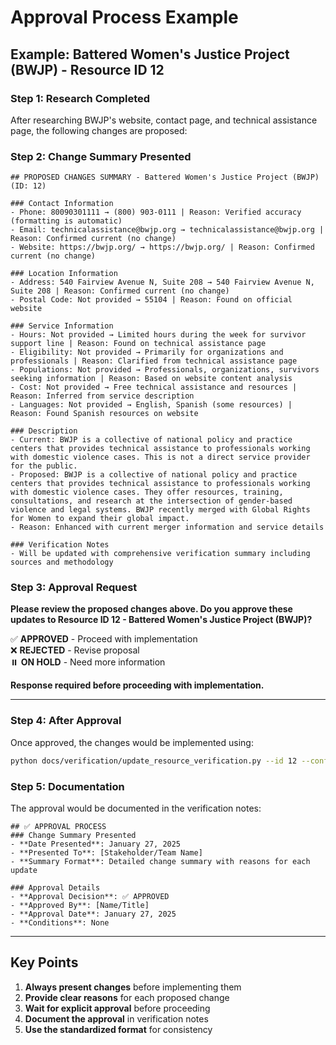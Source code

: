 # Approval Process Example

## Example: Battered Women's Justice Project (BWJP) - Resource ID 12

### Step 1: Research Completed
After researching BWJP's website, contact page, and technical assistance page, the following changes are proposed:

### Step 2: Change Summary Presented

```
## PROPOSED CHANGES SUMMARY - Battered Women's Justice Project (BWJP) (ID: 12)

### Contact Information
- Phone: 80090301111 → (800) 903-0111 | Reason: Verified accuracy (formatting is automatic)
- Email: technicalassistance@bwjp.org → technicalassistance@bwjp.org | Reason: Confirmed current (no change)
- Website: https://bwjp.org/ → https://bwjp.org/ | Reason: Confirmed current (no change)

### Location Information
- Address: 540 Fairview Avenue N, Suite 208 → 540 Fairview Avenue N, Suite 208 | Reason: Confirmed current (no change)
- Postal Code: Not provided → 55104 | Reason: Found on official website

### Service Information
- Hours: Not provided → Limited hours during the week for survivor support line | Reason: Found on technical assistance page
- Eligibility: Not provided → Primarily for organizations and professionals | Reason: Clarified from technical assistance page
- Populations: Not provided → Professionals, organizations, survivors seeking information | Reason: Based on website content analysis
- Cost: Not provided → Free technical assistance and resources | Reason: Inferred from service description
- Languages: Not provided → English, Spanish (some resources) | Reason: Found Spanish resources on website

### Description
- Current: BWJP is a collective of national policy and practice centers that provides technical assistance to professionals working with domestic violence cases. This is not a direct service provider for the public.
- Proposed: BWJP is a collective of national policy and practice centers that provides technical assistance to professionals working with domestic violence cases. They offer resources, training, consultations, and research at the intersection of gender-based violence and legal systems. BWJP recently merged with Global Rights for Women to expand their global impact.
- Reason: Enhanced with current merger information and service details

### Verification Notes
- Will be updated with comprehensive verification summary including sources and methodology
```

### Step 3: Approval Request

**Please review the proposed changes above. Do you approve these updates to Resource ID 12 - Battered Women's Justice Project (BWJP)?**

✅ **APPROVED** - Proceed with implementation  
❌ **REJECTED** - Revise proposal  
⏸️ **ON HOLD** - Need more information  

**Response required before proceeding with implementation.**

---

### Step 4: After Approval

Once approved, the changes would be implemented using:

```bash
python docs/verification/update_resource_verification.py --id 12 --config bwjp_verification_config.json
```

### Step 5: Documentation

The approval would be documented in the verification notes:

```
## ✅ APPROVAL PROCESS
### Change Summary Presented
- **Date Presented**: January 27, 2025
- **Presented To**: [Stakeholder/Team Name]
- **Summary Format**: Detailed change summary with reasons for each update

### Approval Details
- **Approval Decision**: ✅ APPROVED
- **Approved By**: [Name/Title]
- **Approval Date**: January 27, 2025
- **Conditions**: None
```

---

## Key Points

1. **Always present changes** before implementing them
2. **Provide clear reasons** for each proposed change
3. **Wait for explicit approval** before proceeding
4. **Document the approval** in verification notes
5. **Use the standardized format** for consistency
